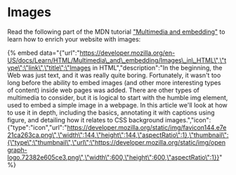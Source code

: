 # Images

Read the following part of the MDN tutorial ["Multimedia and embedding"](https://developer.mozilla.org/en-US/docs/Learn/HTML/Multimedia_and_embedding) to learn how to enrich your website with images:

{% embed data="{\"url\":\"https://developer.mozilla.org/en-US/docs/Learn/HTML/Multimedia\_and\_embedding/Images\_in\_HTML\",\"type\":\"link\",\"title\":\"Images in HTML\",\"description\":\"In the beginning, the Web was just text, and it was really quite boring. Fortunately, it wasn\'t too long before the ability to embed images \(and other more interesting types of content\) inside web pages was added. There are other types of multimedia to consider, but it is logical to start with the humble img element, used to embed a simple image in a webpage. In this article we\'ll look at how to use it in depth, including the basics, annotating it with captions using figure, and detailing how it relates to CSS background images.\",\"icon\":{\"type\":\"icon\",\"url\":\"https://developer.mozilla.org/static/img/favicon144.e7e21ca263ca.png\",\"width\":144,\"height\":144,\"aspectRatio\":1},\"thumbnail\":{\"type\":\"thumbnail\",\"url\":\"https://developer.mozilla.org/static/img/opengraph-logo.72382e605ce3.png\",\"width\":600,\"height\":600,\"aspectRatio\":1}}" %}

